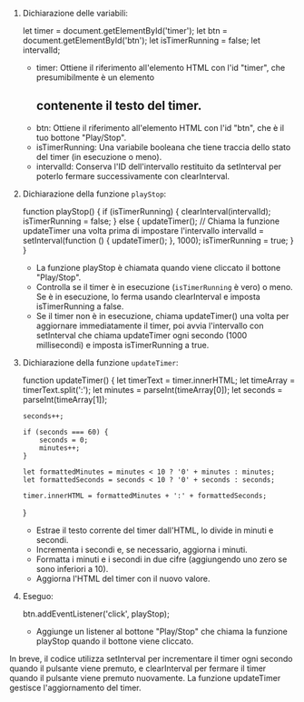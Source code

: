 1. Dichiarazione delle variabili:
   
   let timer = document.getElementById('timer');
   let btn = document.getElementById('btn');
   let isTimerRunning = false;
   let intervalId;
   
   - timer: Ottiene il riferimento all'elemento HTML con l'id "timer", che presumibilmente è un elemento <h2> contenente il testo del timer.
   - btn: Ottiene il riferimento all'elemento HTML con l'id "btn", che è il tuo bottone "Play/Stop".
   - isTimerRunning: Una variabile booleana che tiene traccia dello stato del timer (in esecuzione o meno).
   - intervalId: Conserva l'ID dell'intervallo restituito da setInterval per poterlo fermare successivamente con clearInterval.

2. Dichiarazione della funzione `playStop`:
   
   function playStop() {
       if (isTimerRunning) {
           clearInterval(intervalId);
           isTimerRunning = false;
       } else {
           updateTimer(); // Chiama la funzione updateTimer una volta prima di impostare l'intervallo
           intervalId = setInterval(function () {
               updateTimer();
           }, 1000);
           isTimerRunning = true;
       }
   }
   
   - La funzione playStop è chiamata quando viene cliccato il bottone "Play/Stop".
   - Controlla se il timer è in esecuzione (`isTimerRunning` è vero) o meno. Se è in esecuzione, lo ferma usando clearInterval e imposta isTimerRunning a false.
   - Se il timer non è in esecuzione, chiama updateTimer() una volta per aggiornare immediatamente il timer, poi avvia l'intervallo con setInterval che chiama updateTimer ogni secondo (1000 millisecondi) e imposta isTimerRunning a true.

3. Dichiarazione della funzione `updateTimer`:
   
   function updateTimer() {
       let timerText = timer.innerHTML;
       let timeArray = timerText.split(':');
       let minutes = parseInt(timeArray[0]);
       let seconds = parseInt(timeArray[1]);

       seconds++;

       if (seconds === 60) {
           seconds = 0;
           minutes++;
       }

       let formattedMinutes = minutes < 10 ? '0' + minutes : minutes;
       let formattedSeconds = seconds < 10 ? '0' + seconds : seconds;

       timer.innerHTML = formattedMinutes + ':' + formattedSeconds;
   }
   
   - Estrae il testo corrente del timer dall'HTML, lo divide in minuti e secondi.
   - Incrementa i secondi e, se necessario, aggiorna i minuti.
   - Formatta i minuti e i secondi in due cifre (aggiungendo uno zero se sono inferiori a 10).
   - Aggiorna l'HTML del timer con il nuovo valore.

4. Eseguo:
   
   btn.addEventListener('click', playStop);
   
   - Aggiunge un listener al bottone "Play/Stop" che chiama la funzione playStop quando il bottone viene cliccato.

In breve, il codice utilizza setInterval per incrementare il timer ogni secondo quando il pulsante viene premuto, e clearInterval per fermare il timer quando il pulsante viene premuto nuovamente. La funzione updateTimer gestisce l'aggiornamento del timer.